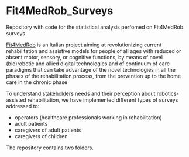 # Fit4MedRob_Surveys
Repository with code for the statistical analysis perfomed on Fit4MedRob surveys.

[Fit4MedRob](https://www.fit4medrob.it) is an Italian project aiming at revolutionizing current rehabilitation and assistive models for people of all ages with reduced or absent motor, sensory, or cognitive functions, by means of novel (bio)robotic and allied digital technologies and of continuum of care paradigms that can take advantage of the novel technologies in all the phases of the rehabilitation process, from the prevention up to the home care in the chronic phase



To understand stakeholders needs and their perception about robotics-assisted rehabilitation, we have implemented different types of surveys addressed to:
- operators (healthcare professionals working in rehabilitation)
- adult patients
- caregivers of adult patients
- caregivers of children

The repository contains two folders.
